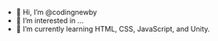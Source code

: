 - 👋 Hi, I’m @codingnewby
- 👀 I’m interested in ...
- 🌱 I’m currently learning HTML, CSS, JavaScript, and Unity.

<!---
codingnewby/codingnewby is a ✨ special ✨ repository because its `README.md` (this file) appears on your GitHub profile.
You can click the Preview link to take a look at your changes.
--->
